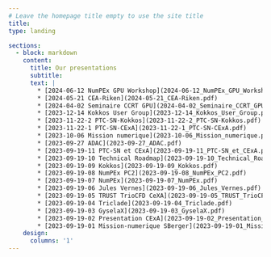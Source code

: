 ```yaml
---
# Leave the homepage title empty to use the site title
title:
type: landing

sections:
  - block: markdown
    content:
      title: Our presentations
      subtitle: 
      text: |
        * [2024-06-12 NumPEx GPU Workshop](2024-06-12_NumPEx_GPU_Workshop.pdf) ![CEA Riken](content/content/CEA Riken.jpg)
        * [2024-05-21 CEA-Riken](2024-05-21_CEA-Riken.pdf)
        * [2024-04-02 Seminaire CCRT GPU](2024-04-02_Seminaire_CCRT_GPU.pdf)
        * [2023-12-14 Kokkos User Group](2023-12-14_Kokkos_User_Group.pdf)
        * [2023-11-22-2 PTC-SN-Kokkos](2023-11-22-2_PTC-SN-Kokkos.pdf)
        * [2023-11-22-1 PTC-SN-CExA](2023-11-22-1_PTC-SN-CExA.pdf)
        * [2023-10-06 Mission numerique](2023-10-06_Mission_numerique.pdf)
        * [2023-09-27 ADAC](2023-09-27_ADAC.pdf)
        * [2023-09-19-11 PTC-SN et CExA](2023-09-19-11_PTC-SN_et_CExA.pdf)
        * [2023-09-19-10 Technical Roadmap](2023-09-19-10_Technical_Roadmap.pdf)
        * [2023-09-19-09 Kokkos](2023-09-19-09_Kokkos.pdf)
        * [2023-09-19-08 NumPEx PC2](2023-09-19-08_NumPEx_PC2.pdf)
        * [2023-09-19-07 NumPEx](2023-09-19-07_NumPEx.pdf)
        * [2023-09-19-06 Jules Vernes](2023-09-19-06_Jules_Vernes.pdf)
        * [2023-09-19-05 TRUST TrioCFD CeXA](2023-09-19-05_TRUST_TrioCFD_CeXA.pdf)
        * [2023-09-19-04 Triclade](2023-09-19-04_Triclade.pdf)
        * [2023-09-19-03 GyselaX](2023-09-19-03_GyselaX.pdf)
        * [2023-09-19-02 Presentation CExA](2023-09-19-02_Presentation_CExA.pdf)
        * [2023-09-19-01 Mission-numerique SBerger](2023-09-19-01_Mission-numerique_SBerger.pdf)
    design:
      columns: '1'
---
```

